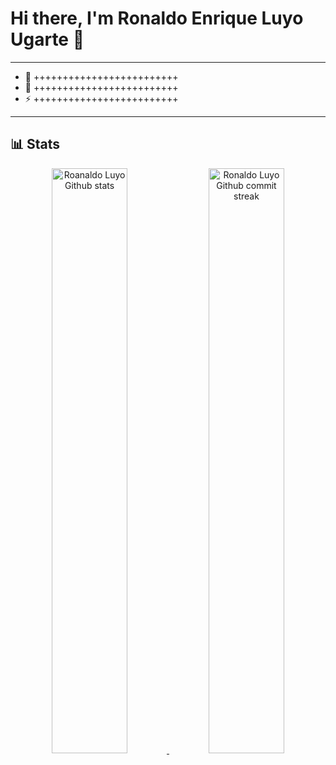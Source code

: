 
# Hi there, I'm Ronaldo Enrique Luyo Ugarte 👋

---

- 🔭 +++++++++++++++++++++++++
- 🌱 +++++++++++++++++++++++++
- ⚡ +++++++++++++++++++++++++

---

## **📊 Stats**

<div align="center" style="text-align:center">
    <a href="#">
        <img width="49%"  src="https://github-readme-stats.vercel.app/api?username=RonaldoLuyo&show_icons=true&theme=monokai&count_private=true"
            alt="Roanaldo Luyo Github stats">
    </a>
    <a href="#">
        <img width="49%"  src="https://github-readme-streak-stats.herokuapp.com/?user=RonaldoLuyo&theme=monokai"
            alt="Ronaldo Luyo Github commit streak">
    </a>
